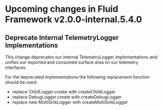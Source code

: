 <!-- THIS IS AN AUTOGENERATED FILE. DO NOT EDIT THIS FILE DIRECTLY. -->

# Upcoming changes in Fluid Framework v2.0.0-internal.5.4.0

## Deprecate Internal TelemetryLogger Implementations

This change deprecates our internal TelemetryLogger implementations and unifies our exported and consumed surface area on our telemetry interfaces.

For the deprecated implementations the following replacement function should be used:

-   replace ChildLogger.create with createChildLogger
-   replace DebugLogger.create with createDebugLogger
-   replace new MultiSinkLogger with createMultiSinkLogger
